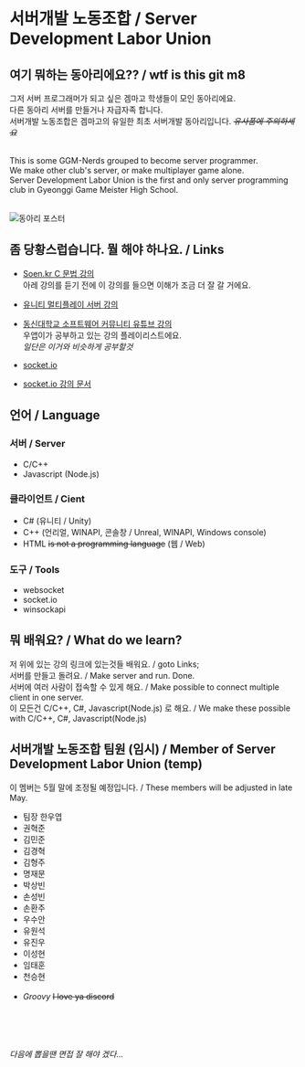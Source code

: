 # 서버개발 노동조합 / Server Development Labor Union<br>
## 여기 뭐하는 동아리에요?? / wtf is this git m8
그저 서버 프로그래머가 되고 싶은 겜마고 학생들이 모인 동아리에요.<br>
다른 동아리 서버를 만들거나 자급자족 합니다.<br>
서버개발 노동조합은 겜마고의 유일한 최초 서버개발 동아리입니다. *~~유사품에 주의하세요~~*<br><br>

This is some GGM-Nerds grouped to become server programmer.<br>
We make other club's server, or make multiplayer game alone.<br>
Server Development Labor Union is the first and only server programming club in Gyeonggi Game Meister High School.<br><br>

![동아리 포스터](https://cdn.discordapp.com/attachments/788559063759192091/821577897335848960/final.jpg)<br>

## 좀 당황스럽습니다. 뭘 해야 하나요. / Links
* [Soen.kr C 문법 강의](http://www.soen.kr/lecture/ccpp/cpp1/cpp1.htm)<br>
아레 강의를 듣기 전에 이 강의를 들으면 이해가 조금 더 잘 갈 거에요.<br>

* [유니티 멀티플레이 서버 강의](https://www.youtube.com/watch?v=dQw4w9WgXcQ)<br>

* [동신대학교 소프트웨어 커뮤니티 유튜브 강의](https://www.youtube.com/playlist?list=PLrrTotxaO6kgEMm9YYRX-jwHAHhqSt8Ke)<br>
우앱이가 공부하고 있는 강의 플레이리스트에요.<br>
*일단은 이거와 비슷하게 공부할것*<br>

* [socket.io](https://socket.io/)<br>
* [socket.io 강의 문서](https://www.zerocho.com/category/NodeJS/post/57edfcf481d46f0015d3f0cd)<br>


## 언어 / Language
### 서버 / Server
* C/C++
* Javascript (Node.js)

### 클라이언트 / Cient
* C# (유니티 / Unity)
* C++ (언리얼, WINAPI, 콘솔창 / Unreal, WINAPI, Windows console)
* HTML ~~is not a programming language~~ (웹 / Web)

### 도구 / Tools
* websocket
* socket.io
* winsockapi

## 뭐 배워요? / What do we learn?
저 위에 있는 강의 링크에 있는것들 배워요. / goto Links;<br>
서버를 만들고 돌려요. / Make server and run. Done.<br> 
서버에 여러 사람이 접속할 수 있게 해요. / Make possible to connect multiple client in one server.<br>
이 모든건 C/C++, C#, Javascript(Node.js) 로 해요. / We make these possible with C/C++, C#, Javascript(Node.js)

## 서버개발 노동조합 팀원 (임시) / Member of Server Development Labor Union (temp)
이 멤버는 5월 말에 조정될 예정입니다. / These members will be adjusted in late May.<br>
* 팀장 한우엽
* 권혁준
* 김민준
* 김경혁
* 김형주
* 명재문
* 박상빈
* 손성빈
* 손환주
* 우수안
* 유원석
* 유진우
* 이성현
* 임태훈
* 천승현<br><br>
* *Groovy* ~~I love ya discord~~

<br><br><br><br>
*다음에 뽑을땐 면접 잘 해야 겠다...*
